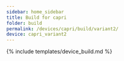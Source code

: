 ```yaml
---
sidebar: home_sidebar
title: Build for capri
folder: build
permalink: /devices/capri/build/variant2/
device: capri_variant2
---
```

{% include templates/device_build.md %}
